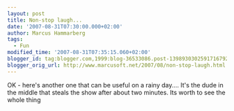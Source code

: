 ```yaml
---
layout: post
title: Non-stop laugh...
date: '2007-08-31T07:30:00.000+02:00'
author: Marcus Hammarberg
tags:
  - Fun
modified_time: '2007-08-31T07:35:15.060+02:00'
blogger_id: tag:blogger.com,1999:blog-36533086.post-1398930302591716792
blogger_orig_url: http://www.marcusoft.net/2007/08/non-stop-laugh.html
---
```


OK - here's another one that can be useful on a rainy day.... It's
the dude in the middle that steals the show after about two minutes. Its
worth to see the whole thing

